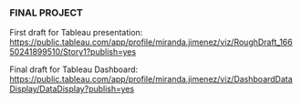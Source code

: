 ### FINAL PROJECT
First draft for Tableau presentation:
https://public.tableau.com/app/profile/miranda.jimenez/viz/RoughDraft_16650241899510/Story1?publish=yes

Final draft for Tableau Dashboard:
https://public.tableau.com/app/profile/miranda.jimenez/viz/DashboardDataDisplay/DataDisplay?publish=yes
